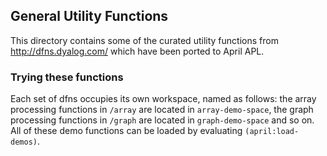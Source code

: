 <!-- TITLE/ -->

## General Utility Functions

<!-- /TITLE -->

This directory contains some of the curated utility functions from http://dfns.dyalog.com/ which have been ported to April APL.

### Trying these functions

Each set of dfns occupies its own workspace, named as follows: the array processing functions in `/array` are located in `array-demo-space`, the graph processing functions in `/graph` are located in `graph-demo-space` and so on. All of these demo functions can be loaded by evaluating `(april:load-demos)`.